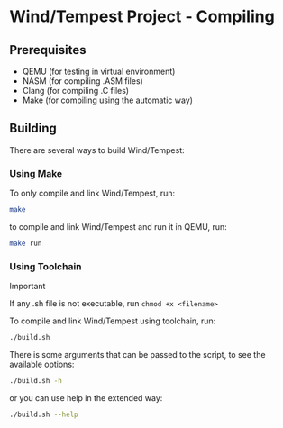 # Wind/Tempest Project - Compiling

## Prerequisites

- QEMU (for testing in virtual environment)
- NASM (for compiling .ASM files)
- Clang (for compiling .C files)
- Make (for compiling using the automatic way)

## Building

There are several ways to build Wind/Tempest:

### Using Make

To only compile and link Wind/Tempest, run:
```bash
make
```

to compile and link Wind/Tempest and run it in QEMU, run:
```bash
make run
```

### Using Toolchain

> [!IMPORTANT]
> If any .sh file is not executable, run `chmod +x <filename>`

To compile and link Wind/Tempest using toolchain, run:

```bash
./build.sh
```

There is some arguments that can be passed to the script, to see the available options:

```bash
./build.sh -h 
```

or you can use help in the extended way:

```bash
./build.sh --help
```